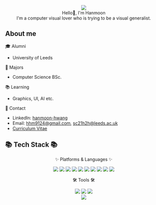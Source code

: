 <div align=center>
	<img src="https://capsule-render.vercel.app/api?type=waving&color=auto&height=150&section=header&text=Hanmoon%20Github!&fontSize=50" />	
</div>
<div align=center>
	<div>Hello👋, I'm Hanmoon</div>
	<div>I'm a computer visual lover who is trying to be a visual generalist.</div>
</div>

## About me

🎓 Alumni  
- University of Leeds  

📜 Majors  
- Computer Science BSc.  

📚 Learning  
- Graphics, UI, AI etc.  

📮 Contact  
- LinkedIn: [hanmoon-hwang](https://linkedin.com/in/hanmoon-hwang-a46697265)  
- Email: hhm9124@gmail.com, sc21h2h@leeds.ac.uk  
- [Curriculum Vitae](https://github.com/1-moon/1-Moon/blob/main/cv.pdf)

## 📚 Tech Stack 📚

<div align="center">
	<p>✨ Platforms & Languages ✨</p>
	<img src="https://img.shields.io/badge/C-00599C?style=for-the-badge&logo=c&logoColor=white" />                               <img src="https://img.shields.io/badge/C%2B%2B-00599C?style=for-the-badge&logo=c%2B%2B&logoColor=white" />   
	<img src="https://img.shields.io/badge/Python-3776AB?style=for-the-badge&logo=python&logoColor=white" /> 
	<img src="https://img.shields.io/badge/Java-ED8B00?style=for-the-badge&logo=openjdk&logoColor=white" />   
	<img src="https://img.shields.io/badge/HTML-239120?style=for-the-badge&logo=html5&logoColor=white" /> 
	<img src="https://img.shields.io/badge/CSS-239120?style=for-the-badge&logo=css3&logoColor=white" /> 
	<img src="https://img.shields.io/badge/JavaScript-F7DF1E?style=for-the-badge&logo=JavaScript&logoColor=white" /> 
	<img src="https://img.shields.io/badge/Bootstrap-7952B3?style=flat&logo=Bootstrap&logoColor=white" />
	<img src="https://img.shields.io/badge/Flask-000000?style=for-the-badge&logo=flask&logoColor=white" />       
	<img src="https://img.shields.io/badge/SQLite-07405E?style=for-the-badge&logo=sqlite&logoColor=white" /> 
	<br>
</div>
<div align="center">
	<p>🛠 Tools 🛠</p>
	<img src="https://img.shields.io/badge/Visual_Studio-5C2D91?style=for-the-badge&logo=visual%20studio&logoColor=white" />
	<img src="https://img.shields.io/badge/Visual_Studio_Code-0078D4?style=for-the-badge&logo=visual%20studio%20code&logoColor=white" />
	<img src="https://img.shields.io/badge/Made%20with-Jupyter-orange?style=for-the-badge&logo=Jupyter" />
</div>

<div align="center">
	<img src="https://github-readme-stats.vercel.app/api/top-langs/?username={username}&theme=blue-green" />
</div>


